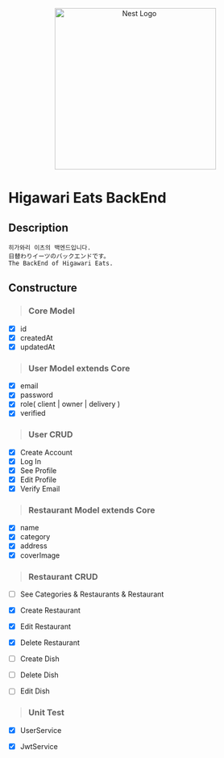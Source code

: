 <p align="center">
  <a href="http://nestjs.com/" target="blank"><img src="https://nestjs.com/img/logo_text.svg" width="320" alt="Nest Logo" /></a>
</p>

# Higawari Eats BackEnd

## Description
```
히가와리 이츠의 백엔드입니다. 
日替わりイーツのバックエンドです。
The BackEnd of Higawari Eats.
```
## Constructure
> ### Core Model
- [x] id
- [x] createdAt
- [x] updatedAt

> ### User Model extends Core
- [x] email
- [x] password
- [x] role( client | owner | delivery )
- [x] verified

> ### User CRUD
- [x] Create Account
- [x] Log In
- [x] See Profile
- [x] Edit Profile
- [x] Verify Email

> ### Restaurant Model extends Core
- [x] name
- [x] category
- [x] address
- [x] coverImage

> ### Restaurant CRUD
- [ ] See Categories & Restaurants & Restaurant
- [x] Create Restaurant
- [x] Edit Restaurant
- [x] Delete Restaurant

- [ ] Create Dish
- [ ] Delete Dish
- [ ] Edit Dish

> ### Unit Test
- [x] UserService
- [x] JwtService

  